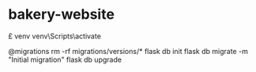 # bakery-website
 

£ venv
venv\Scripts\activate


@migrations
rm -rf migrations/versions/*
flask db init
flask db migrate -m "Initial migration"
flask db upgrade